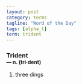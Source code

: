 ```yaml
---
layout: post
category: terms
tagline: "Word of the Day"
tags: [alpha_t]
term: trident
---
```


<h3>Trident<br/> <small>&mdash; n. (tri<span>&middot;</span>dent)</small></h3>
<p><ol>
<li>three dings</li>
</ol></p>

